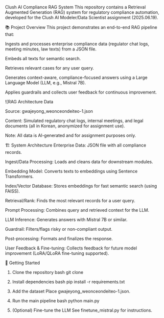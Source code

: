 Clush AI Compliance RAG System
This repository contains a Retrieval Augmented Generation (RAG) system for regulatory compliance automation, developed for the Clush AI Modeler/Data Scientist assignment (2025.06.19).

📚 Project Overview
This project demonstrates an end-to-end RAG pipeline that:

Ingests and processes enterprise compliance data (regulator chat logs, meeting minutes, law texts) from a JSON file.

Embeds all texts for semantic search.

Retrieves relevant cases for any user query.

Generates context-aware, compliance-focused answers using a Large Language Model (LLM, e.g., Mistral 7B).

Applies guardrails and collects user feedback for continuous improvement.


![RAG Architecture️ Data

Source: gwajeyong_weonceondeiteo-1.json

Content: Simulated regulatory chat logs, internal meetings, and legal documents (all in Korean, anonymized for assignment use).

Note: All data is AI-generated and for assignment purposes only.

🏗️ System Architecture
Enterprise Data:
JSON file with all compliance records.

Ingest/Data Processing:
Loads and cleans data for downstream modules.

Embedding Model:
Converts texts to embeddings using Sentence Transformers.

Index/Vector Database:
Stores embeddings for fast semantic search (using FAISS).

Retrieval/Rank:
Finds the most relevant records for a user query.

Prompt Processing:
Combines query and retrieved context for the LLM.

LLM Inference:
Generates answers with Mistral 7B or similar.

Guardrail:
Filters/flags risky or non-compliant output.

Post-processing:
Formats and finalizes the response.

User Feedback & Fine-tuning:
Collects feedback for future model improvement (LoRA/QLoRA fine-tuning supported).

🚀 Getting Started
1. Clone the repository
bash
git clone
2. Install dependencies
bash
pip install -r requirements.txt
3. Add the dataset
Place gwajeyong_weonceondeiteo-1.json.

4. Run the main pipeline
bash
python main.py
5. (Optional) Fine-tune the LLM
See finetune_mistral.py for instructions.



